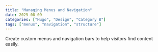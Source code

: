 ```yaml
---
title: "Managing Menus and Navigation"
date: 2025-08-09
categories: ["Hugo", "Design", "Category B"]
tags: ["menus", "navigation", "structure"]
---
```


Create custom menus and navigation bars to help visitors find content easily.